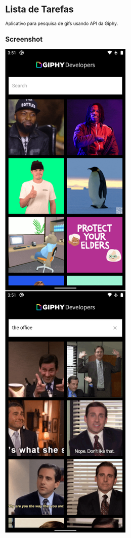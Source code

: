 # Lista de Tarefas
Aplicativo para pesquisa de gifs usando API da Giphy.
## Screenshot
![Screenshot da home](images/screenshot1.png) ![Screenshot pesquisa](images/screenshot2.png)

